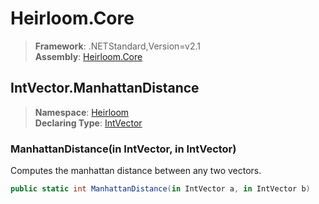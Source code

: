 # Heirloom.Core

> **Framework**: .NETStandard,Version=v2.1  
> **Assembly**: [Heirloom.Core][0]  

## IntVector.ManhattanDistance

> **Namespace**: [Heirloom][0]  
> **Declaring Type**: [IntVector][1]  

### ManhattanDistance(in IntVector, in IntVector)

Computes the manhattan distance between any two vectors.

```cs
public static int ManhattanDistance(in IntVector a, in IntVector b)
```

[0]: ../../../Heirloom.Core.md
[1]: ../IntVector.md
